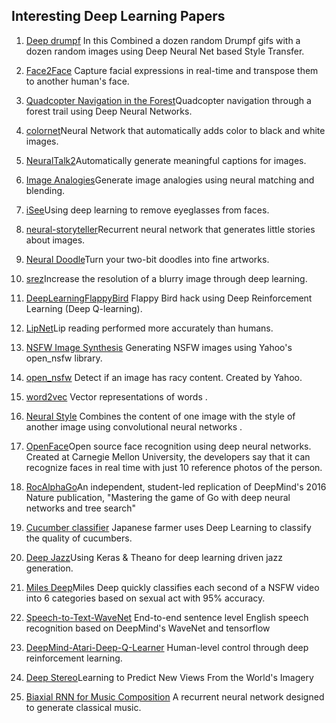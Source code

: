 ## Interesting Deep Learning Papers

1. [Deep drumpf](http://bhautikj.tumblr.com/post/145495308709/a-dozen-deep-dreams-of-that-dastardly-demagogue) In this Combined a dozen random Drumpf gifs with a dozen random images using Deep Neural Net based Style Transfer. 

2. [Face2Face](http://www.graphics.stanford.edu/~niessner/thies2016face.html) Capture facial expressions in real-time and transpose them to another human's face.

3. [Quadcopter Navigation in the Forest](https://www.youtube.com/watch?v=umRdt3zGgpU)Quadcopter navigation through a forest trail using Deep Neural Networks. 

4. [colornet](https://github.com/pavelgonchar/colornet)Neural Network that automatically adds color to black and white images.

5. [NeuralTalk2](https://github.com/karpathy/neuraltalk2)Automatically generate meaningful captions for images. 

6. [Image Analogies](https://github.com/awentzonline/image-analogies)Generate image analogies using neural matching and blending. 

7. [iSee](https://blog.insightdatascience.com/isee-removing-eyeglasses-from-faces-using-deep-learning-d4e7d935376f)Using deep learning to remove eyeglasses from faces.

8. [neural-storyteller](https://github.com/ryankiros/neural-storyteller)Recurrent neural network that generates little stories about images. 

9. [Neural Doodle](https://github.com/alexjc/neural-doodle)Turn your two-bit doodles into fine artworks. 

10. [srez](https://github.com/david-gpu/srez)Increase the resolution of a blurry image through deep learning. 

11. [DeepLearningFlappyBird](https://github.com/yenchenlin/DeepLearningFlappyBird) Flappy Bird hack using Deep Reinforcement Learning (Deep Q-learning).

12. [LipNet](https://www.theverge.com/2016/11/7/13551210/ai-deep-learning-lip-reading-accuracy-oxford)Lip reading performed more accurately than humans.

13. [NSFW Image Synthesis](https://open_nsfw.gitlab.io/) Generating NSFW images using Yahoo's open_nsfw library.

14. [open_nsfw](https://github.com/yahoo/open_nsfw) Detect if an image has racy content. Created by Yahoo. 

15. [word2vec](https://www.tensorflow.org/tutorials/word2vec) Vector representations of words .

16. [Neural Style](https://github.com/jcjohnson/neural-style) Combines the content of one image with the style of another image using convolutional neural networks .

17. [OpenFace](https://github.com/cmusatyalab/openface)Open source face recognition using deep neural networks. Created at Carnegie Mellon University, the developers say that it can recognize faces in real time with just 10 reference photos of the person. 

18. [RocAlphaGo](https://github.com/Rochester-NRT/RocAlphaGo)An independent, student-led replication of DeepMind's 2016 Nature publication, "Mastering the game of Go with deep neural networks and tree search" 

19. [Cucumber classifier](https://cloud.google.com/blog/big-data/2016/08/how-a-japanese-cucumber-farmer-is-using-deep-learning-and-tensorflow) Japanese farmer uses Deep Learning to classify the quality of cucumbers.

20. [Deep Jazz](https://github.com/jisungk/deepjazz)Using Keras & Theano for deep learning driven jazz generation.

21. [Miles Deep](https://github.com/ryanjay0/miles-deep)Miles Deep quickly classifies each second of a NSFW video into 6 categories based on sexual act with 95% accuracy. 

22. [Speech-to-Text-WaveNet](https://github.com/buriburisuri/speech-to-text-wavenet) End-to-end sentence level English speech recognition based on DeepMind's WaveNet and tensorflow 

23. [DeepMind-Atari-Deep-Q-Learner](https://github.com/kuz/DeepMind-Atari-Deep-Q-Learner) Human-level control through deep reinforcement learning.

24. [Deep Stereo](https://www.technologyreview.com/s/539051/googles-deep-learning-machine-learns-to-synthesize-real-world-images/)Learning to Predict New Views From the World's Imagery 

25. [Biaxial RNN for Music Composition](https://github.com/hexahedria/biaxial-rnn-music-composition) A recurrent neural network designed to generate classical music. 


